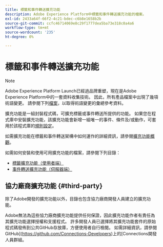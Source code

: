 ```yaml
---
title: 標籤和事件轉送擴充功能
description: Adobe Experience Platform中標籤和事件轉送擴充功能的檔案。
exl-id: 2433a64f-66f2-4c21-bdec-c6b8e1658b2b
source-git-commit: ccfc46714069e8c29f1777dea5ba73e318c0a4a6
workflow-type: tm+mt
source-wordcount: '235'
ht-degree: 0%

---
```


# 標籤和事件轉送擴充功能

>[!NOTE]
>
>Adobe Experience Platform Launch已經過品牌重塑，現在是Adobe Experience Platform中的一套資料收集技術。 因此，所有產品檔案中出現了幾項術語變更。 請參閱下列[檔案](../term-updates.md)，以取得術語變更的彙總參考資料。

擴充功能是一組封裝程式碼，可擴充標籤或事件轉送所提供的功能。 如果您在程式庫中安裝擴充功能，該擴充功能會新增一組唯一的事件、條件及/或動作，可套用於該程式庫的[規則設定](../ui/managing-resources/rules.md)。

如需擴充功能在標籤和事件轉送架構中如何運作的詳細資訊，請參閱[擴充功能概觀](../ui/managing-resources/extensions/overview.md)。

如需如何安裝和使用可用擴充功能的檔案，請參閱下列目錄：

* [標籤擴充功能（使用者端）](./client/overview.md)
* [事件轉送擴充功能（伺服器端）](./server/overview.md)

## 協力廠商擴充功能 {#third-party}

除了Adobe開發的擴充功能以外，目錄也包含協力廠商開發人員建立的擴充功能。

Adobe無法為這些協力廠商擴充功能提供任何保證，因此擴充功能作者有責任為其擴充功能選擇授權和支援程式。 許多開發人員已選擇將其擴充功能套件的原始程式碼發佈到公共GitHub存放庫，方便使用者自行檢閱。 如需詳細資訊，請參閱GitHub](https://github.com/Connections-Developers)上的[Connections開發人員群組。

